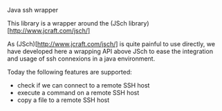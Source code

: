 Java ssh wrapper

This library is a wrapper around the (JSch library)[http://www.jcraft.com/jsch/]

As (JSch)[http://www.jcraft.com/jsch/] is quite painful to use directly, we have developed here a wrapping API above JSch to ease the integration and usage of ssh connexions in a java environment.

Today the following features are supported:
- check if we can connect to a remote SSH host
- execute a command on a remote SSH host
- copy a file to a remote SSH host
